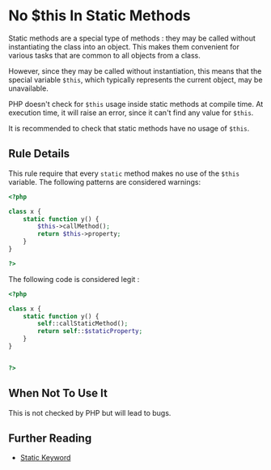 <!-- Good Practices -->
# No $this In Static Methods

Static methods are a special type of methods : they may be called without instantiating the class into an object. This makes them convenient for various tasks that are common to all objects from a class.

However, since they may be called without instantiation, this means that the special variable `$this`, which typically represents the current object, may be unavailable.

PHP doesn't check for `$this` usage inside static methods at compile time. At execution time, it will raise an error, since it can't find any value for `$this`. 

It is recommended to check that static methods have no usage of `$this`. 

## Rule Details

This rule require that every `static` method makes no use of the `$this` variable. The following patterns are considered warnings:

```php
<?php

class x {
	static function y() {
		$this->callMethod();
		return $this->property;
	}
}

?>
```

The following code is considered legit : 

```php
<?php

class x {
	static function y() {
		self::callStaticMethod();
		return self::$staticProperty;
	}
}


?>
```
<!--
### Options
-->
## When Not To Use It

This is not checked by PHP but will lead to bugs.


## Further Reading
* [Static Keyword](http://php.net/language.oop5.static)
